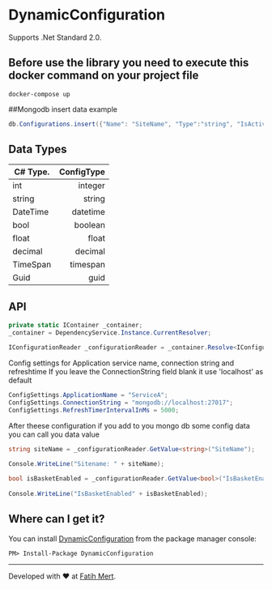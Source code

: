 # DynamicConfiguration

Supports .Net Standard 2.0.

## Before use the library you need to execute this docker command on your project file
```docker
docker-compose up
```

##Mongodb insert data example
```csharp
db.Configurations.insert({"Name": "SiteName", "Type":"string", "IsActive": true,"ApplicationName": "ServiceA","Value":"boyner.com.tr"})
```
## Data Types

|      C# Type. |ConfigType|
|-------------- |---------:|
|   		int | integer  |
|        string | string   |
|      DateTime | datetime |
|          bool | boolean  |
|         float | float    |
|       decimal | decimal  |
|      TimeSpan | timespan |
|          Guid | guid     |

## API

```csharp
private static IContainer _container;
_container = DependencyService.Instance.CurrentResolver;

IConfigurationReader _configurationReader = _container.Resolve<IConfigurationReader>();
```
Config settings for Application service name, connection string and refreshtime
If you leave the ConnectionString field blank it use 'localhost' as default

```csharp
ConfigSettings.ApplicationName = "ServiceA";
ConfigSettings.ConnectionString = "mongodb://localhost:27017";
ConfigSettings.RefreshTimerIntervalInMs = 5000;
```

After theese configuration if you add to you mongo db some config data you can call you data value

```csharp
string siteName = _configurationReader.GetValue<string>("SiteName");
            
Console.WriteLine("Sitename: " + siteName);

bool isBasketEnabled = _configurationReader.GetValue<bool>("IsBasketEnabled");
            
Console.WriteLine("IsBasketEnabled" + isBasketEnabled);
```

## Where can I get it?

You can install [DynamicConfiguration](https://www.nuget.org/packages/DynamicConfiguration/) from the package manager console:

```
PM> Install-Package DynamicConfiguration
```

***

Developed with :heart: at [Fatih Mert](https://fatihmert.net).


